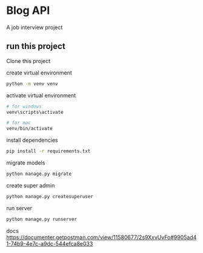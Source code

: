 # Blog API

A job interview project

## run this project
Clone this project

create virtual environment
```bash
python -m venv venv
```

activate virtual environment 
```bash
# for windows 
venv\scripts\activate

# for mac 
venv/bin/activate
```

install dependencies
```bash
pip install -r requirements.txt
```

migrate models
```bash
python manage.py migrate
```

create super admin
```bash
python manage.py createsuperuser
```

run server
```bash
python manage.py runserver
```
docs
<a href="https://documenter.getpostman.com/view/11580677/2s9XxvUvFo#9905ad41-74b9-4e7c-a9dc-544efca8e033"> https://documenter.getpostman.com/view/11580677/2s9XxvUvFo#9905ad41-74b9-4e7c-a9dc-544efca8e033 </a>